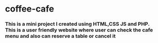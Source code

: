 # coffee-cafe
<h3>This is a mini project I created using HTML,CSS JS and PHP. This is a user friendly website where user can check the cafe menu and also can reserve a table or cancel it </h3>
